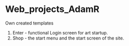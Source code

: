 # Web_projects_AdamR
Own created templates

1. Enter - functional Login screen for art startup.
2. Shop - the start menu and the start screen of the site.
